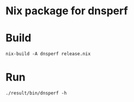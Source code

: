 # Nix package for dnsperf

# Build
```
nix-build -A dnsperf release.nix
```

# Run
```
./result/bin/dnsperf -h
```
